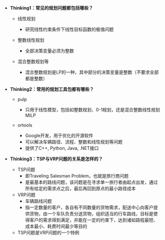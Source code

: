 * **Thinking1：常见的规划问题都包括哪些？**

  * 线性规划

    * 研究线性约束条件下线性目标函数的极值问题

  * 整数线性规划

    * 全部决策变量必须为整数

  * 混合整数规划等

    * 混合整数规划是LP的一种，其中部分的决策变量是整数（不要求全部都是整数）

    

* **Thinking2：常用的规划工具包都有哪些？**

  * pulp

    * 只用于线性模型，包括如整数规划、0-1规划，还是混合整数线性规划 MILP

  * ortools

    * Google开发，用于优化的开源软件
    * 可以解决车辆路径、流程、整数和线性规划等问题
    * 提供了C++, Python, Java, .NET接口

    

* **Thinking3：TSP与VRP问题的关系是怎样的？**

  * TSP问题
    * 即Traveling Salesman Problem，也就是旅行商问题
    * 是最基本的路线问题，该问题是在寻求单一旅行者由起点出发，通过所有给定的需求点之后，最后再回到原点的最小路径成本
  * VRP问题
    * 车辆路线问题
    * 指一定数量的客户，各自有不同数量的货物需求，配送中心向客户提供货物，由一个车队负责分送货物，组织适当的行车路线，目标是使得客户的需求得到满足，并能在一定的约束下，达到诸如路程最短、成本最小、耗费时间最少等目的
  * TSP问题是VRP问题的一个特例

